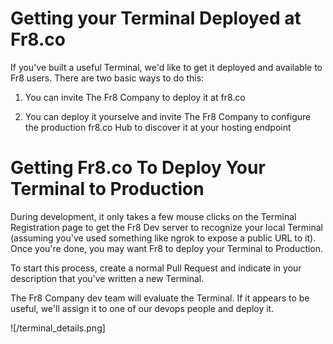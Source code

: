 Getting your Terminal Deployed at Fr8.co
=========================================

If you've built a useful Terminal, we'd like to get it deployed and available to Fr8 users. There are two basic ways to do this:

1) You can invite The Fr8 Company to deploy it at fr8.co

2) You can deploy it yourselve and invite The Fr8 Company to configure the production fr8.co Hub to discover it at your hosting endpoint


Getting Fr8.co To Deploy Your Terminal to Production
===================================

During development, it only takes a few mouse clicks on the Terminal Registration page to get the Fr8 Dev server to recognize your local Terminal (assuming
you've used something like ngrok to expose a public URL to it). Once you're done, you may want Fr8 to deploy your Terminal to Production.

To start this process, create a normal Pull Request and indicate in your description that you've written a new Terminal.

The Fr8 Company dev team will evaluate the Terminal. If it appears to be useful, we'll assign it to one of our devops people and deploy it.


![/terminal_details.png]
